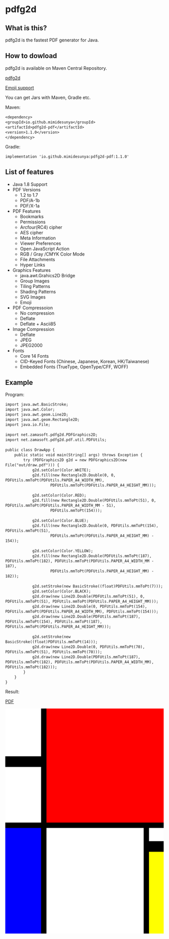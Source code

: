 # pdfg2d

## What is this?
pdfg2d is the fastest PDF generator for Java.

## How to dowload
pdfg2d is available on Maven Central Repository.

[pdfg2d](https://search.maven.org/artifact/io.github.mimidesunya/pdfg2d-pdf)

[Emoji support](https://search.maven.org/artifact/io.github.mimidesunya/pdfg2d-svg-emoji)

You can get Jars with Maven, Gradle etc.

Maven:
```
<dependency>
<groupId>io.github.mimidesunya</groupId>
<artifactId>pdfg2d-pdf</artifactId>
<version>1.1.0</version>
</dependency>
```

Gradle:
```
implementation 'io.github.mimidesunya:pdfg2d-pdf:1.1.0'
```

## List of features
* Java 1.8 Support
* PDF Versions
	* 1.2 to 1.7
	* PDF/A-1b
	* PDF/X-1a
* PDF Features
	* Bookmarks
	* Permissions
	* Arcfour(RC4) cipher
	* AES cipher
	* Meta Information
	* Viewer Preferences
	* Open JavaScript Action
	* RGB / Gray /CMYK Color Mode
	* File Attachments
	* Hyper Links
* Graphics Features
	* java.awt.Grahics2D Bridge
	* Group Images
	* Tiling Patterns
	* Shading Patterns
	* SVG Images
	* Emoji
* PDF Compressoion
	* No compression
	* Deflate
	* Deflate + Ascii85
* Image Compression
	* Deflate
	* JPEG
	* JPEG2000
* Fonts
	* Core 14 Fonts
	* CID-Keyed Fonts (Chinese, Japanese, Korean, HK/Taiwanese)
	* Embedded Fonts (TrueType, OpenType/CFF, WOFF)

## Example
Program:

```
import java.awt.BasicStroke;
import java.awt.Color;
import java.awt.geom.Line2D;
import java.awt.geom.Rectangle2D;
import java.io.File;

import net.zamasoft.pdfg2d.PDFGraphics2D;
import net.zamasoft.pdfg2d.pdf.util.PDFUtils;

public class DrawApp {
	public static void main(String[] args) throws Exception {
		try (PDFGraphics2D g2d = new PDFGraphics2D(new File("out/draw.pdf"))) {
			g2d.setColor(Color.WHITE);
			g2d.fill(new Rectangle2D.Double(0, 0, PDFUtils.mmToPt(PDFUtils.PAPER_A4_WIDTH_MM),
					PDFUtils.mmToPt(PDFUtils.PAPER_A4_HEIGHT_MM)));

			g2d.setColor(Color.RED);
			g2d.fill(new Rectangle2D.Double(PDFUtils.mmToPt(51), 0, PDFUtils.mmToPt(PDFUtils.PAPER_A4_WIDTH_MM - 51),
					PDFUtils.mmToPt(154)));

			g2d.setColor(Color.BLUE);
			g2d.fill(new Rectangle2D.Double(0, PDFUtils.mmToPt(154), PDFUtils.mmToPt(51),
					PDFUtils.mmToPt(PDFUtils.PAPER_A4_HEIGHT_MM) - 154));

			g2d.setColor(Color.YELLOW);
			g2d.fill(new Rectangle2D.Double(PDFUtils.mmToPt(187), PDFUtils.mmToPt(182), PDFUtils.mmToPt(PDFUtils.PAPER_A4_WIDTH_MM - 187),
					PDFUtils.mmToPt(PDFUtils.PAPER_A4_HEIGHT_MM) - 182));
			
			g2d.setStroke(new BasicStroke((float)PDFUtils.mmToPt(7)));
			g2d.setColor(Color.BLACK);
			g2d.draw(new Line2D.Double(PDFUtils.mmToPt(51), 0, PDFUtils.mmToPt(51), PDFUtils.mmToPt(PDFUtils.PAPER_A4_HEIGHT_MM)));
			g2d.draw(new Line2D.Double(0, PDFUtils.mmToPt(154), PDFUtils.mmToPt(PDFUtils.PAPER_A4_WIDTH_MM), PDFUtils.mmToPt(154)));
			g2d.draw(new Line2D.Double(PDFUtils.mmToPt(187), PDFUtils.mmToPt(154), PDFUtils.mmToPt(187), PDFUtils.mmToPt(PDFUtils.PAPER_A4_HEIGHT_MM)));

			g2d.setStroke(new BasicStroke((float)PDFUtils.mmToPt(14)));
			g2d.draw(new Line2D.Double(0, PDFUtils.mmToPt(70), PDFUtils.mmToPt(51), PDFUtils.mmToPt(70)));
			g2d.draw(new Line2D.Double(PDFUtils.mmToPt(187), PDFUtils.mmToPt(182), PDFUtils.mmToPt(PDFUtils.PAPER_A4_WIDTH_MM), PDFUtils.mmToPt(182)));
		}
	}
}

```
Result:

[PDF](draw.pdf?raw=true)

![Mondriaan](draw.png)
